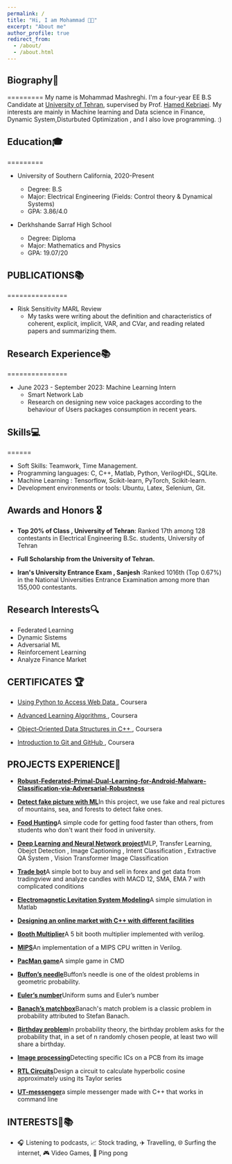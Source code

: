 ```yaml
---
permalink: /
title: "Hi, I am Mohammad 👋🏻"
excerpt: "About me"
author_profile: true
redirect_from: 
  - /about/
  - /about.html
---
```


## Biography📖
=========
My name is Mohammad Mashreghi. I'm a four-year EE B.S Candidate at [University of Tehran](https://ut.ac.ir/en), supervised by Prof. [Hamed Kebriaei](https://scholar.google.com/citations?user=eDseLNYAAAAJ&hl=en). My interests are mainly in Machine learning and Data science in Finance, Dynamic System,Disturbuted Optimization , and I also love programming. :)


## Education🎓
=========
* University of Southern California, 2020-Present
  * Degree: B.S
  * Major: Electrical Engineering (Fields: Control theory & Dynamical Systems)
  * GPA: 3.86/4.0
  
* Derkhshande Sarraf High School
  * Degree: Diploma
  * Major: Mathematics and Physics
  * GPA: 19.07/20

## PUBLICATIONS📚
===============
* Risk Sensitivity MARL Review
  * My tasks were writing about the definition and characteristics of coherent, explicit, implicit, VAR, and CVar, and reading related papers and summarizing them.






## Research Experience📚
===============
* June 2023 - September 2023: Machine Learning Intern
  * Smart Network Lab
  * Research on designing new voice packages according to the behaviour of Users packages consumption in recent years.
 

## Skills💻
======
* Soft Skills: Teamwork, Time Management.
* Programming languages: C, C++, Matlab, Python, VerilogHDL, SQLite.
* Machine Learning : Tensorflow, Scikit-learn, PyTorch, Scikit-learn.
* Development environments or tools: Ubuntu, Latex, Selenium, Git.


## Awards and Honors 🎖️

* <strong>Top 20% of Class , University of Tehran</strong>: Ranked 17th among 128 contestants in Electrical Engineering B.Sc. students, University of Tehran

* <strong> Full Scholarship from the University of Tehran. </strong>

* <strong> Iran's University Entrance Exam , Sanjesh </strong>:Ranked 1016th  (Top 0.67%) in the National Universities Entrance Examination among more than 155,000 contestants. 

## Research Interests🔍

* Federated Learning
* Dynamic Sistems
* Adversarial ML
* Reinforcement Learning
* Analyze Finance Market





## CERTIFICATES 🏆

* <a href="https://www.coursera.org/account/accomplishments/verify/8XH5WEBVWQZU?utm_source=link&utm_medium=certificate&utm_content=cert_image&utm_campaign=sharing_cta&utm_product=course">Using Python to Access Web Data </a>, Coursera

* <a href="https://www.coursera.org/account/accomplishments/verify/V9U8RDWQRSSN?utm_source=link&utm_medium=certificate&utm_content=cert_image&utm_campaign=sharing_cta&utm_product=course">Advanced Learning Algorithms </a>, Coursera

* <a href="https://coursera.org/share/5b77b32397b9952503c6c62bd5b1cd6b">Object‑Oriented Data Structures in C++ </a>, Coursera

* <a href="https://www.coursera.org/account/accomplishments/verify/MLDH5GZXEGZL?utm_source=link&utm_medium=certificate&utm_content=cert_image&utm_campaign=sharing_cta&utm_product=course">Introduction to Git and GitHub </a>, Coursera


## PROJECTS EXPERIENCE🚀


* <a href="https://github.com/M-Mashreghi/Robust-Federated-Primal-Dual-Learning-for-Android-Malware-Classification-via-Adversarial-Robustness" target="_blank"><strong>Robust-Federated-Primal-Dual-Learning-for-Android-Malware-Classification-via-Adversarial-Robustness</strong></a>



* <a href="https://github.com/M-Mashreghi/Detect-fake-picture" target="_blank"><strong>Detect fake picture with ML</strong></a>In this project, we use fake and real pictures of mountains, sea, and forests to detect fake ones.
  
* <a href="https://github.com/M-Mashreghi/Food-Hunting" target="_blank"><strong>Food Hunting</strong></a>A simple code for getting food faster than others, from students who don't want their food in university.

* <a href="https://github.com/M-Mashreghi/neural-networks-and-deep-learning" target="_blank"><strong>Deep Learning and Neural Network project</strong></a>MLP, Transfer Learning, Obejct Detection , Image Captioning , Intent Classification , Extractive QA System , Vision Transformer Image Classification

* <a href="https://github.com/M-Mashreghi/trade-bot" target="_blank"><strong>Trade bot</strong></a>A simple bot to buy and sell in forex and get data from tradingview and analyze candles with MACD 12, SMA, EMA 7 with complicated conditions

* <a href="https://github.com/M-Mashreghi/Electromagnetic-Levitation-System-Modeling" target="_blank"><strong>Electromagnetic Levitation System Modeling</strong></a>A simple simulation in Matlab

* <a href="https://github.com/M-Mashreghi/AP-2022-Fall/tree/main/4" target="_blank"><strong>Designing an online market with C++ with different facilities </strong></a>  

* <a href="https://github.com/M-Mashreghi/Booth-Multiplier" target="_blank"><strong>Booth Multiplier</strong></a>A 5 bit booth multiplier implemented with verilog.  

* <a href="https://github.com/M-Mashreghi/MIPS" target="_blank"><strong>MIPS</strong></a>An implementation of a MIPS CPU written in Verilog.

* <a href="https://github.com/M-Mashreghi/Pacman" target="_blank"><strong>PacMan game</strong></a>A simple game in CMD

* <a href="https://github.com/M-Mashreghi/Buffon-s-Needle" target="_blank"><strong>Buffon’s needle</strong></a>Buffon’s needle is one of the oldest problems in geometric probability.
* <a href="https://github.com/M-Mashreghi/Euler-s-number" target="_blank"><strong>Euler’s number</strong></a>Uniform sums and Euler’s number
* <a href="https://github.com/M-Mashreghi/Banach-s-matchbox" target="_blank"><strong>Banach’s matchbox</strong></a>Banach's match problem is a classic problem in probability attributed to Stefan Banach. 
* <a href="https://github.com/M-Mashreghi/Birthday-problem" target="_blank"><strong>Birthday problem</strong></a>In probability theory, the birthday problem asks for the probability that, in a set of n randomly chosen people, at least two will share a birthday. 
* <a href="https://github.com/M-Mashreghi/image-processing" target="_blank"><strong>Image processing</strong></a>Detecting specific ICs on a PCB from its image
* <a href="https://github.com/M-Mashreghi/Digital-Logic-Design-CA/tree/main/CA06" target="_blank"><strong>RTL Circuits</strong></a>Design a circuit to calculate hyperbolic cosine approximately using its Taylor series
* <a href="https://github.com/M-Mashreghi/UT-messenger" target="_blank"><strong>UT-messenger</strong></a>a simple messenger made with C++ that works in command line


## INTERESTS🎨📚

* 🎧 Listening to podcasts, 📈 Stock trading, ✈️ Travelling, 🌐 Surfing the internet, 🎮 Video Games, 🏓 Ping pong
